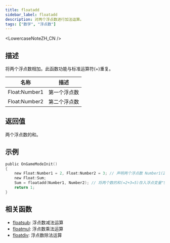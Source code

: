 ```yaml
---
title: floatadd
sidebar_label: floatadd
description: 对两个浮点数进行加法运算。
tags: ["数学", "浮点数"]
---
```


<LowercaseNoteZH_CN />

## 描述

将两个浮点数相加。此函数功能与标准运算符(+)重复。

| 名称          | 描述         |
| ------------- | ------------ |
| Float:Number1 | 第一个浮点数 |
| Float:Number2 | 第二个浮点数 |

## 返回值

两个浮点数的和。

## 示例

```c
public OnGameModeInit()
{
    new Float:Number1 = 2, Float:Number2 = 3; // 声明两个浮点数 Number1(2) 和 Number2(3)
    new Float:Sum;
    Sum = floatadd(Number1, Number2); // 将两个数的和(=2+3=5)存入浮点变量"Sum"
    return 1;
}
```

## 相关函数

- [floatsub](floatsub): 浮点数减法运算
- [floatmul](floatmul): 浮点数乘法运算
- [floatdiv](floatdiv): 浮点数除法运算

